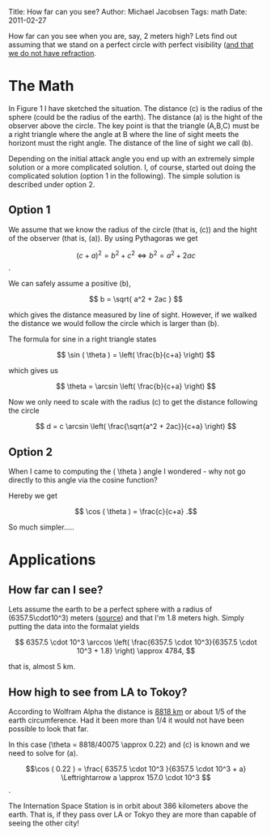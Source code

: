 Title: How far can you see?
Author: Michael Jacobsen
Tags: math
Date: 2011-02-27

How far can you see when you are, say, 2 meters high? Lets find out
assuming that we stand on a perfect circle with perfect visibility
([and that we do not have
refraction]("http://mintaka.sdsu.edu/GF/explain/atmos_refr/horizon.html").

# The Math

In Figure 1 I have sketched the situation. The distance \(c\) is the
radius of the sphere (could be the radius of the earth). The distance
\(a\) is the hight of the observer above the circle. The key point is
that the triangle (A,B,C) must be a right triangle where the angle at
B where the line of sight meets the horizont must the right angle. The
distance of the line of sight we call \(b\).

<object data="/ArticleImages/HowFarToSee/how-far-can-you-see.svg" width="400px" height="400px" type="image/svg+xml"></object>

Depending on the initial attack angle you end up with an extremely simple solution
or a more complicated solution. I, of course, started out doing the complicated 
solution (option 1 in the following). The simple solution is described under option 2.

## Option 1

We assume that we know the radius of the circle (that is, \(c\)) and the
hight of the observer (that is, \(a\)). By using Pythagoras we get

$$ (c+a)^2 = b^2 + c^2 \Leftrightarrow b^2 = a^2 + 2ac $$.

We can safely assume a positive \(b\),

$$ b = \sqrt{ a^2 + 2ac } $$

which gives the distance measured by line of sight. However, if we
walked the distance we would follow the circle which is larger than
\(b\).  

The formula for sine in a right triangle states

$$ \sin ( \theta ) =  \left( \frac{b}{c+a} \right) $$

which gives us

$$ \theta = \arcsin \left( \frac{b}{c+a} \right) $$

Now we only need to scale with the radius \(c\) to get the distance
following the circle

$$ d = c \arcsin \left( \frac{\sqrt{a^2 + 2ac}}{c+a} \right) $$

## Option 2

When I came to computing the \( \theta \) angle I wondered - why not go directly to 
this angle via the cosine function?

Hereby we get

$$ \cos ( \theta ) = \frac{c}{c+a} .$$

So much simpler.....

# Applications

## How far can I see?

Lets assume the earth to be a perfect sphere with a radius of
\(6357.5\cdot10^3\) meters
(<a href="http://www.wolframalpha.com/input/?i=radius+of+earth">source</a>)
and that I'm $1.8$ meters high. Simply putting the data into the
formalat yields

$$ 6357.5 \cdot 10^3 \arccos 
\left( \frac{6357.5 \cdot 10^3}{6357.5 \cdot 10^3 + 1.8} \right)
\approx 4784, $$

that is, almost 5 km.

## How high to see from LA to Tokoy?

According to Wolfram Alpha the distance
is <a href="http://www.wolframalpha.com/input/?i=distance+from+LA+to+tokyo">8818
km</a> or about 1/5 of the earth circumference. Had it been more than
1/4 it would not have been possible to look that far.

In this case \(\theta = 8818/40075 \approx 0.22\) and \(c\) is
known and we need to solve for \(a\).

$$\cos ( 0.22 ) = \frac{ 6357.5 \cdot 10^3 }{6357.5 \cdot 10^3 + a} \Leftrightarrow a \approx 157.0 \cdot 10^3 $$.

The Internation Space Station is in orbit about 386 kilometers above
the earth. That is, if they pass over LA or Tokyo they are more than
capable of seeing the other city!



